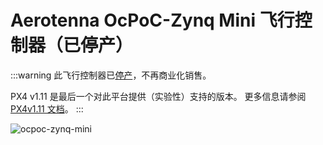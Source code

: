 # Aerotenna OcPoC-Zynq Mini 飞行控制器（已停产）

<Badge type="info" text="已停产" />

:::warning
此飞行控制器已[停产](../flight_controller/autopilot_experimental.md)，不再商业化销售。

PX4 v1.11 是最后一个对此平台提供（实验性）支持的版本。
更多信息请参阅 [PX4v1.11 文档](http://docs.px4.io/v1.11/en/flight_controller/ocpoc_zynq.html#aerotenna-ocpoc-zynq-mini-flight-controller)。
:::

![ocpoc-zynq-mini](../../assets/hardware/hardware-ocpoc-zynq-mini.jpg)
